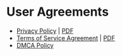 # User Agreements

- [Privacy Policy](https://www.blazedlabs.com/privacy) | [PDF](https://blazed.sbs/assets/pdf/privacy.pdf)
- [Terms of Service Agreement](https://www.blazedlabs.com/tos) | [PDF](https://blazed.sbs/assets/pdf/tos.pdf)
- [DMCA Policy](https://www.blazedlabs.com/dmca)
